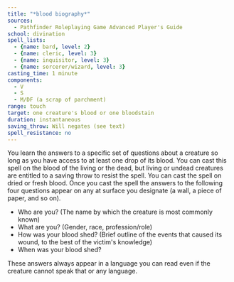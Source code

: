 ```yaml
---
title: "*blood biography*"
sources:
  - Pathfinder Roleplaying Game Advanced Player's Guide
school: divination
spell_lists:
  - {name: bard, level: 2}
  - {name: cleric, level: 3}
  - {name: inquisitor, level: 3}
  - {name: sorcerer/wizard, level: 3}
casting_time: 1 minute
components:
  - V
  - S
  - M/DF (a scrap of parchment)
range: touch
target: one creature's blood or one bloodstain
duration: instantaneous
saving_throw: Will negates (see text)
spell_resistance: no
---
```


You learn the answers to a specific set of questions about a creature so long as you have access to at least one drop of its blood. You can cast this spell on the blood of the living or the dead, but living or undead creatures are entitled to a saving throw to resist the spell. You can cast the spell on dried or fresh blood. Once you cast the spell the answers to the following four questions appear on any  at surface you designate (a wall, a piece of paper, and so on).

- Who are you? (The name by which the creature is most commonly known)
- What are you? (Gender, race, profession/role)
- How was your blood shed? (Brief outline of the events that caused its wound, to the best of the victim's knowledge)
- When was your blood shed?

These answers always appear in a language you can read even if the creature cannot speak that or any language.


